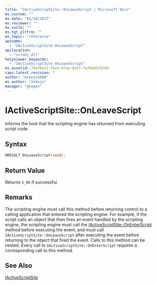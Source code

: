 ```yaml
---
title: "IActiveScriptSite::OnLeaveScript | Microsoft Docs"
ms.custom: ""
ms.date: "01/18/2017"
ms.reviewer: ""
ms.suite: ""
ms.tgt_pltfrm: ""
ms.topic: "reference"
apiname: 
  - "IActiveScriptSite.OnLeaveScript"
apilocation: 
  - "scrobj.dll"
helpviewer_keywords: 
  - "IActiveScriptSite_OnLeaveScript"
ms.assetid: 79af0e22-fbe3-4fae-8a5f-7af8b857678d
caps.latest.revision: 7
author: "mikejo5000"
ms.author: "mikejo"
manager: "ghogen"
---
```

# IActiveScriptSite::OnLeaveScript
Informs the host that the scripting engine has returned from executing script code.  
  
## Syntax  
  
```cpp
HRESULT OnLeaveScript(void);  
```  
  
## Return Value  
 Returns `S_OK` if successful.  
  
## Remarks  
 The scripting engine must call this method before returning control to a calling application that entered the scripting engine. For example, if the script calls an object that then fires an event handled by the scripting engine, the scripting engine must call the [IActiveScriptSite::OnEnterScript](../../winscript/reference/iactivescriptsite-onenterscript.md) method before executing the event, and must call `IActiveScriptSite::OnLeaveScript` after executing the event before returning to the object that fired the event. Calls to this method can be nested. Every call to `IActiveScriptSite::OnEnterScript` requires a corresponding call to this method.  
  
## See Also  
 [IActiveScriptSite](../../winscript/reference/iactivescriptsite.md)